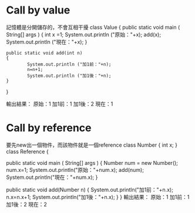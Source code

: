 # Call by value
記憶體是分開儲存的，不會互相干擾
class Value
{
	public static void main ( String[] args ) 
	{
      		int x =1;
      		System.out.println ("原始："+x);
      		add(x);
      		System.out.println ("現在："+x);
	}

	public static void add(int n) 
	{
      		System.out.println ("加1前："+n);
      		n=n+1;
      		System.out.println ("加1後："+n);
	}
}

輸出結果：
原始：1
加1前：1
加1後：2
現在：1

# Call by reference
要先new出一個物件，而該物件就是一個reference
class Number {
   int x;
}
class Reference {

   public static void main ( String[] args ) {
      Number num = new Number();
      num.x=1;
      System.out.println("原始："+num.x);
      add(num);
      System.out.println("現在："+num.x);
   }

   public static void add(Number n) {
      System.out.println("加1前："+n.x);
      n.x=n.x+1;
      System.out.println("加1後："+n.x);
   }
}
輸出結果：
原始：1
加1前：1
加1後：2
現在：2
